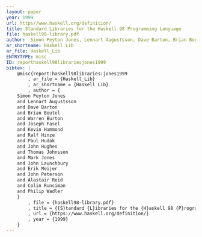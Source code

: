 ```yaml
---
layout: paper
year: 1999
url: https//www.haskell.org/definition/
title: Standard Libraries for the Haskell 98 Programming Language
file: haskell98-library.pdf
author:  Simon Peyton Jones, Lennart Augustsson, Dave Barton, Brian Boutel, Warren Burton, Joseph Fasel, Kevin Hammond, Ralf Hinze, Paul Hudak, John Hughes, Thomas Johnsson, Mark Jones, John Launchbury, Erik Meijer, John Peterson, Alastair Reid, Colin Runciman, Philip Wadler
ar_shortname: Haskell Lib
ar_file: Haskell_Lib
ENTRYTYPE: misc
ID: reporthaskell98librariesjones1999
bibtex: |
    @misc{report:haskell98libraries:jones1999
        , ar_file = {Haskell_Lib}
        , ar_shortname = {Haskell Lib}
        , author = {
    Simon Peyton Jones
    and Lennart Augustsson
    and Dave Barton
    and Brian Boutel
    and Warren Burton
    and Joseph Fasel
    and Kevin Hammond
    and Ralf Hinze
    and Paul Hudak
    and John Hughes
    and Thomas Johnsson
    and Mark Jones
    and John Launchbury
    and Erik Meijer
    and John Peterson
    and Alastair Reid
    and Colin Runciman
    and Philip Wadler
    }
        , file = {haskell98-library.pdf}
        , title = {{S}tandard {L}ibraries for the {H}askell 98 {P}rogramming {L}anguage}
        , url = {https://www.haskell.org/definition/}
        , year = {1999}
    }
---
```

